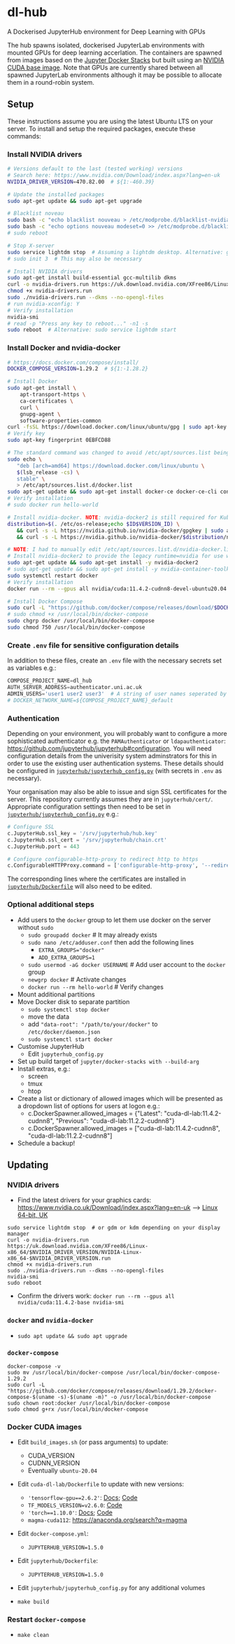 # dl-hub
A Dockerised JupyterHub environment for Deep Learning with GPUs

The hub spawns isolated, dockerised JupyterLab environments with mounted GPUs for deep learning accerlation. The containers are spawned from images based on the [Jupyter Docker Stacks](https://github.com/jupyter/docker-stacks) but built using an [NVIDIA CUDA base image](https://hub.docker.com/r/nvidia/cuda). Note that GPUs are currently shared between all spawned JupyterLab environments although it may be possible to allocate them in a round-robin system. 

## Setup
These instructions assume you are using the latest Ubuntu LTS on your server. To install and setup the required packages, execute these commands:

### Install NVIDIA drivers
```bash
# Versions default to the last (tested working) versions
# Search here: https://www.nvidia.com/Download/index.aspx?lang=en-uk
NVIDIA_DRIVER_VERSION=470.82.00  # ${1:-460.39}

# Update the installed packages
sudo apt-get update && sudo apt-get upgrade

# Blacklist noveau
sudo bash -c "echo blacklist nouveau > /etc/modprobe.d/blacklist-nvidia-nouveau.conf"
sudo bash -c "echo options nouveau modeset=0 >> /etc/modprobe.d/blacklist-nvidia-nouveau.conf"
# sudo reboot

# Stop X-server
sudo service lightdm stop  # Assuming a lightdm desktop. Alternative: gdm | kdm
# sudo init 3  # This may also be necessary

# Install NVIDIA drivers
sudo apt-get install build-essential gcc-multilib dkms
curl -o nvidia-drivers.run https://uk.download.nvidia.com/XFree86/Linux-x86_64/$NVIDIA_DRIVER_VERSION/NVIDIA-Linux-x86_64-$NVIDIA_DRIVER_VERSION.run
chmod +x nvidia-drivers.run
sudo ./nvidia-drivers.run --dkms --no-opengl-files
# run nvidia-xconfig: Y
# Verify installation
nvidia-smi
# read -p "Press any key to reboot..." -n1 -s
sudo reboot  # Alternative: sudo service lightdm start
```

### Install Docker and nvidia-docker
```bash
# https://docs.docker.com/compose/install/
DOCKER_COMPOSE_VERSION=1.29.2  # ${1:-1.28.2}

# Install Docker
sudo apt-get install \
    apt-transport-https \
    ca-certificates \
    curl \
    gnupg-agent \
    software-properties-common
curl -fsSL https://download.docker.com/linux/ubuntu/gpg | sudo apt-key add -
# Verify key
sudo apt-key fingerprint 0EBFCD88

# The standard command was changed to avoid /etc/apt/sources.list being purged by Puppet
sudo echo \
   "deb [arch=amd64] https://download.docker.com/linux/ubuntu \
   $(lsb_release -cs) \
   stable" \
   > /etc/apt/sources.list.d/docker.list
sudo apt-get update && sudo apt-get install docker-ce docker-ce-cli containerd.io
# Verify installation
# sudo docker run hello-world

# Install nvidia-docker. NOTE: nvidia-docker2 is still required for Kubernetes but otherwise only nvidia-container-toolkit
distribution=$(. /etc/os-release;echo $ID$VERSION_ID) \
   && curl -s -L https://nvidia.github.io/nvidia-docker/gpgkey | sudo apt-key add - \
   && curl -s -L https://nvidia.github.io/nvidia-docker/$distribution/nvidia-docker.list | sudo tee /etc/apt/sources.list.d/nvidia-docker.list

# NOTE: I had to manually edit /etc/apt/sources.list.d/nvidia-docker.list to change 18.04 to 20.04
# Install nvidia-docker2 to provide the legacy runtime=nvidia for use with docker-compose
sudo apt-get update && sudo apt-get install -y nvidia-docker2
# sudo apt-get update && sudo apt-get install -y nvidia-container-toolkit
sudo systemctl restart docker
# Verify installation
docker run --rm --gpus all nvidia/cuda:11.4.2-cudnn8-devel-ubuntu20.04 nvidia-smi

# Install Docker Compose
sudo curl -L "https://github.com/docker/compose/releases/download/$DOCKER_COMPOSE_VERSION/docker-compose-$(uname -s)-$(uname -m)" -o /usr/local/bin/docker-compose
# sudo chmod +x /usr/local/bin/docker-compose
sudo chgrp docker /usr/local/bin/docker-compose
sudo chmod 750 /usr/local/bin/docker-compose
```

### Create `.env` file for sensitive configuration details
In addition to these files, create an `.env` file with the necessary secrets set as variables e.g.:

```python
COMPOSE_PROJECT_NAME=dl_hub
AUTH_SERVER_ADDRESS=authenticator.uni.ac.uk
ADMIN_USERS='user1 user2 user3'  # A string of user names seperated by spaces
# DOCKER_NETWORK_NAME=${COMPOSE_PROJECT_NAME}_default
```

### Authentication

Depending on your environment, you will probably want to configure a more sophisticated authenticator e.g. the `PAMAuthenticator` or `ldapauthenticator`: https://github.com/jupyterhub/jupyterhub#configuration. You will need configuration details from the univerisity system adminstrators for this in order to use the existing user authentication systems. These details should be configured in [`jupyterhub/jupyterhub_config.py`](https://github.com/bdevans/dl-hub/blob/main/jupyterhub/jupyterhub_config.py) (with secrets in `.env` as necessary).

Your organisation may also be able to issue and sign SSL certificates for the server. This repository currently assumes they are in `jupyterhub/cert/`. Appropriate configuration settings then need to be set in [`jupyterhub/jupyterhub_config.py`](https://github.com/bdevans/dl-hub/blob/main/jupyterhub/jupyterhub_config.py) e.g.: 

```python
# Configure SSL
c.JupyterHub.ssl_key = '/srv/jupyterhub/hub.key'
c.JupyterHub.ssl_cert = '/srv/jupyterhub/chain.crt'
c.JupyterHub.port = 443

# Configure configurable-http-proxy to redirect http to https
c.ConfigurableHTTPProxy.command = ['configurable-http-proxy', '--redirect-port', '80']
```

The corresponding lines where the certificates are installed in [`jupyterhub/Dockerfile`](https://github.com/bdevans/dl-hub/blob/main/jupyterhub/Dockerfile) will also need to be edited. 

### Optional additional steps

* Add users to the `docker` group to let them use docker on the server without `sudo`
    - `sudo groupadd docker`  # It may already exists
    - `sudo nano /etc/adduser.conf` then add the following lines
        * `EXTRA_GROUPS="docker"`
        * `ADD_EXTRA_GROUPS=1`
    - `sudo usermod -aG docker USERNAME`  # Add user account to the `docker` group
    - `newgrp docker`  # Activate changes
    - `docker run --rm hello-world`  # Verify changes
* Mount additional partitions
* Move Docker disk to separate partition
    - `sudo systemctl stop docker`
    - move the data
    - add `"data-root": "/path/to/your/docker"` to `/etc/docker/daemon.json`
    - `sudo systemctl start docker`
* Customise JupyterHub
    - Edit `jupyterhub_config.py`
* Set up build target of `jupyter/docker-stacks with --build-arg`
* Install extras, e.g.:
    - screen
    - tmux
    - htop
* Create a list or dictionary of allowed images which will be presented as a dropdown list of options for users at logon e.g.:
    - c.DockerSpawner.allowed_images = {"Latest": "cuda-dl-lab:11.4.2-cudnn8", "Previous": "cuda-dl-lab:11.2.2-cudnn8"}
    - c.DockerSpawner.allowed_images = ["cuda-dl-lab:11.4.2-cudnn8", "cuda-dl-lab:11.2.2-cudnn8"]
* Schedule a backup!

## Updating

### NVIDIA drivers
* Find the latest drivers for your graphics cards: https://www.nvidia.co.uk/Download/index.aspx?lang=en-uk --> [Linux 64-bit, UK](https://www.nvidia.co.uk/Download/driverResults.aspx/175958/en-uk)
```
sudo service lightdm stop  # or gdm or kdm depending on your display manager
curl -o nvidia-drivers.run https://uk.download.nvidia.com/XFree86/Linux-x86_64/$NVIDIA_DRIVER_VERSION/NVIDIA-Linux-x86_64-$NVIDIA_DRIVER_VERSION.run
chmod +x nvidia-drivers.run
sudo ./nvidia-drivers.run --dkms --no-opengl-files
nvidia-smi
sudo reboot
```
* Confirm the drivers work: `docker run --rm --gpus all nvidia/cuda:11.4.2-base nvidia-smi`

### `docker` and `nvidia-docker`
* `sudo apt update && sudo apt upgrade`

### `docker-compose`
```
docker-compose -v
sudo mv /usr/local/bin/docker-compose /usr/local/bin/docker-compose-1.29.2
sudo curl -L "https://github.com/docker/compose/releases/download/1.29.2/docker-compose-$(uname -s)-$(uname -m)" -o /usr/local/bin/docker-compose
sudo chown root:docker /usr/local/bin/docker-compose
sudo chmod g+rx /usr/local/bin/docker-compose
```

### Docker CUDA images
* Edit `build_images.sh` (or pass arguments) to update:
  * CUDA_VERSION
  * CUDNN_VERSION
  * Eventually `ubuntu-20.04`

* Edit `cuda-dl-lab/Dockerfile` to update with new versions:
  * `'tensorflow-gpu==2.6.2'`: [Docs](https://www.tensorflow.org/install/gpu); [Code](https://github.com/tensorflow/tensorflow)
  * `TF_MODELS_VERSION=v2.6.0`: [Code](https://github.com/tensorflow/models)
  * `'torch==1.10.0'`: [Docs](https://pytorch.org/get-started/locally/); [Code](https://github.com/pytorch/pytorch)
  * `magma-cuda112`: https://anaconda.org/search?q=magma

* Edit `docker-compose.yml`:
  * `JUPYTERHUB_VERSION=1.5.0`

* Edit `jupyterhub/Dockerfile`:
  * `JUPYTERHUB_VERSION=1.5.0`

* Edit `jupyterhub/jupyterhub_config.py` for any additional volumes

* `make build`

### Restart `docker-compose`
* `make clean`
